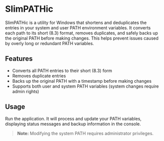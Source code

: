 # SlimPATHic

SlimPATHic is a utility for Windows that shortens and deduplicates the entries in your system and user PATH environment variables. It converts each path to its short (8.3) format, removes duplicates, and safely backs up the original PATH before making changes. This helps prevent issues caused by overly long or redundant PATH variables.

## Features

- Converts all PATH entries to their short (8.3) form
- Removes duplicate entries
- Backs up the original PATH with a timestamp before making changes
- Supports both user and system PATH variables (system changes require admin rights)

## Usage

Run the application. It will process and update your PATH variables, displaying status messages and backup information in the console.

> **Note:** Modifying the system PATH requires administrator privileges.